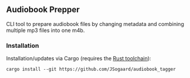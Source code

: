 ## Audiobook Prepper
CLI tool to prepare audiobook files by changing metadata and combining multiple mp3 files into one m4b.

### Installation
Installation/updates via Cargo (requires the [Rust toolchain](https://rustup.rs/)):
```
cargo install --git https://github.com/JSogaard/audiobook_tagger
```
